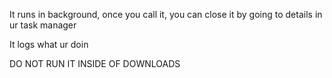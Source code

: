 It runs in background, once you call it, you can close it by going to details in ur task manager

It logs what ur doin

DO NOT RUN IT INSIDE OF DOWNLOADS
